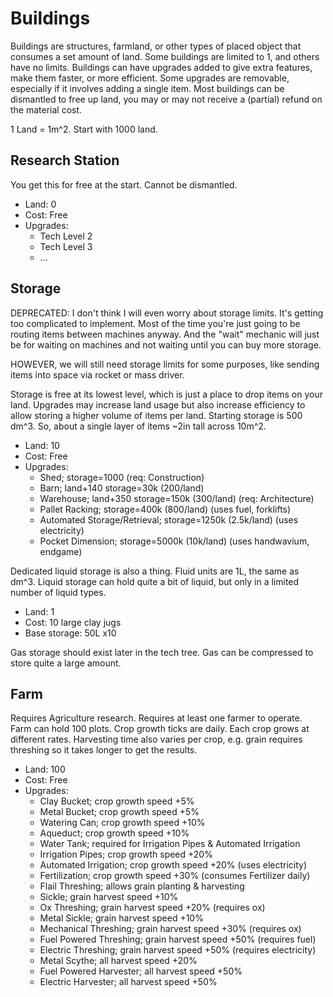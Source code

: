 # Buildings

Buildings are structures, farmland, or other types of placed object that
consumes a set amount of land. Some buildings are limited to 1, and others
have no limits. Buildings can have upgrades added to give extra features, make
them faster, or more efficient. Some upgrades are removable, especially if it
involves adding a single item. Most buildings can be dismantled to free up 
land, you may or may not receive a (partial) refund on the material cost.

1 Land = 1m^2. Start with 1000 land.

## Research Station

You get this for free at the start. Cannot be dismantled.

- Land: 0
- Cost: Free
- Upgrades:
  - Tech Level 2
  - Tech Level 3
  - ...

## Storage

DEPRECATED: I don't think I will even worry about storage limits. It's getting
too complicated to implement. Most of the time you're just going to be routing
items between machines anyway. And the "wait" mechanic will just be for
waiting on machines and not waiting until you can buy more storage.

HOWEVER, we will still need storage limits for some purposes, like sending
items into space via rocket or mass driver.

Storage is free at its lowest level, which is just a place to drop items on
your land. Upgrades may increase land usage but also increase efficiency to 
allow storing a higher volume of items per land. Starting storage is 500 dm^3. 
So, about a single layer of items ~2in tall across 10m^2.

- Land: 10
- Cost: Free
- Upgrades:
  - Shed; storage=1000 (req: Construction)
  - Barn; land+140 storage=30k (200/land)
  - Warehouse; land+350 storage=150k (300/land) (req: Architecture)
  - Pallet Racking; storage=400k (800/land) (uses fuel, forklifts)
  - Automated Storage/Retrieval; storage=1250k (2.5k/land) (uses electricity)
  - Pocket Dimension; storage=5000k (10k/land) (uses handwavium, endgame)

Dedicated liquid storage is also a thing. Fluid units are 1L, the same as dm^3.
Liquid storage can hold quite a bit of liquid, but only in a limited number of
liquid types.

- Land: 1
- Cost: 10 large clay jugs
- Base storage: 50L x10

Gas storage should exist later in the tech tree. Gas can be compressed to store
quite a large amount.

## Farm

Requires Agriculture research. Requires at least one farmer to operate. Farm
can hold 100 plots. Crop growth ticks are daily. Each crop grows at different
rates. Harvesting time also varies per crop, e.g. grain requires threshing so
it takes longer to get the results.

- Land: 100
- Cost: Free
- Upgrades:
  - Clay Bucket; crop growth speed +5%
  - Metal Bucket; crop growth speed +5%
  - Watering Can; crop growth speed +10%
  - Aqueduct; crop growth speed +10%
  - Water Tank; required for Irrigation Pipes & Automated Irrigation
  - Irrigation Pipes; crop growth speed +20%
  - Automated Irrigation; crop growth speed +20% (uses electricity)
  - Fertilization; crop growth speed +30% (consumes Fertilizer daily)
  - Flail Threshing; allows grain planting & harvesting
  - Sickle; grain harvest speed +10%
  - Ox Threshing; grain harvest speed +20% (requires ox)
  - Metal Sickle; grain harvest speed +10%
  - Mechanical Threshing; grain harvest speed +30% (requires ox)
  - Fuel Powered Threshing; grain harvest speed +50% (requires fuel)
  - Electric Threshing; grain harvest speed +50% (requires electricity)
  - Metal Scythe; all harvest speed +20%
  - Fuel Powered Harvester; all harvest speed +50%
  - Electric Harvester; all harvest speed +50%
